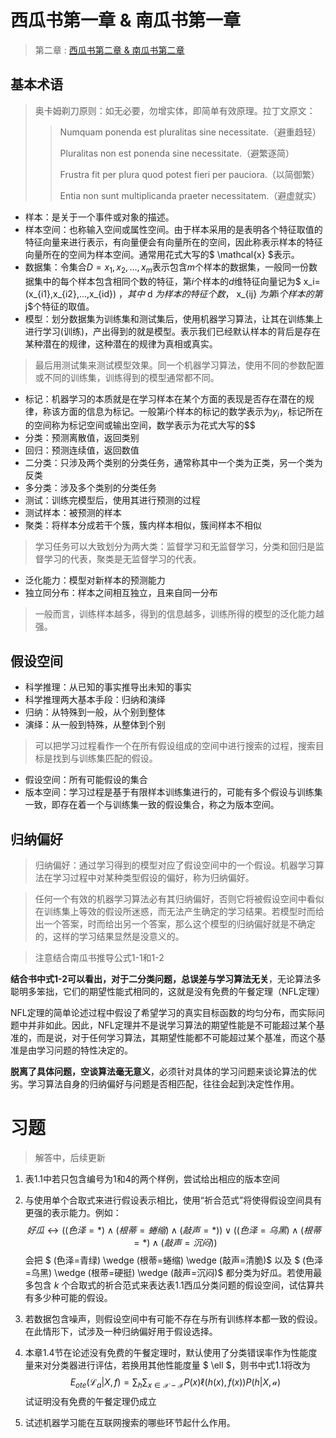 # 西瓜书第一章 & 南瓜书第一章

> 第二章 : [西瓜书第二章 & 南瓜书第二章](melon_chap2.md)

## 基本术语

> 奥卡姆剃刀原则：如无必要，勿增实体，即简单有效原理。拉丁文原文：
> > Numquam ponenda est pluralitas sine necessitate.（避重趋轻）
> >
> > Pluralitas non est ponenda sine necessitate.（避繁逐简）
> >
> > Frustra fit per plura quod potest fieri per pauciora.（以简御繁）
> >
> > Entia non sunt multiplicanda praeter necessitatem.（避虚就实）
* 样本：是关于一个事件或对象的描述。
* 样本空间：也称输入空间或属性空间。由于样本采用的是表明各个特征取值的特征向量来进行表示，有向量便会有向量所在的空间，因此称表示样本的特征向量所在的空间为样本空间。通常用花式大写的$ \mathcal{x} $表示。
* 数据集：令集合$D={x_1,x_2,...,x_m}$表示包含$m$个样本的数据集，一般同一份数据集中的每个样本包含相同个数的特征，第$i$个样本的$d$维特征向量记为$ x_i=(x_{i1},x_{i2},...,x_{id}) $，其中$ d $为样本的特征个数，$ x_{ij} $为第$i$个样本的第$j$个特征的取值。
* 模型：划分数据集为训练集和测试集后，使用机器学习算法，让其在训练集上进行学习(训练)，产出得到的就是模型。表示我们已经默认样本的背后是存在某种潜在的规律，这种潜在的规律为真相或真实。

> 最后用测试集来测试模型效果。同一个机器学习算法，使用不同的参数配置或不同的训练集，训练得到的模型通常都不同。

* 标记：机器学习的本质就是在学习样本在某个方面的表现是否存在潜在的规律，称该方面的信息为标记。一般第$i$个样本的标记的数学表示为$y_i$，标记所在的空间称为标记空间或输出空间，数学表示为花式大写的$$
* 分类：预测离散值，返回类别
* 回归：预测连续值，返回数值
* 二分类：只涉及两个类别的分类任务，通常称其中一个类为正类，另一个类为反类
* 多分类：涉及多个类别的分类任务
* 测试：训练完模型后，使用其进行预测的过程
* 测试样本：被预测的样本
* 聚类：将样本分成若干个簇，簇内样本相似，簇间样本不相似

> 学习任务可以大致划分为两大类：监督学习和无监督学习，分类和回归是监督学习的代表，聚类是无监督学习的代表。

* 泛化能力：模型对新样本的预测能力
* 独立同分布：样本之间相互独立，且来自同一分布

> 一般而言，训练样本越多，得到的信息越多，训练所得的模型的泛化能力越强。

## 假设空间

* 科学推理：从已知的事实推导出未知的事实
* 科学推理两大基本手段：归纳和演绎
* 归纳：从特殊到一般，从个别到整体
* 演绎：从一般到特殊，从整体到个别

> 可以把学习过程看作一个在所有假设组成的空间中进行搜索的过程，搜索目标是找到与训练集匹配的假设。

* 假设空间：所有可能假设的集合
* 版本空间：学习过程是基于有限样本训练集进行的，可能有多个假设与训练集一致，即存在着一个与训练集一致的假设集合，称之为版本空间。

## 归纳偏好

> 归纳偏好：通过学习得到的模型对应了假设空间中的一个假设。机器学习算法在学习过程中对某种类型假设的偏好，称为归纳偏好。

> 任何一个有效的机器学习算法必有其归纳偏好，否则它将被假设空间中看似在训练集上等效的假设所迷惑，而无法产生确定的学习结果。若模型时而给出一个答案，时而给出另一个答案，那么这个模型的归纳偏好就是不确定的，这样的学习结果显然是没意义的。

> 注意结合南瓜书推导公式1-1和1-2

**结合书中式1-2可以看出，对于二分类问题，总误差与学习算法无关**，无论算法多聪明多笨拙，它们的期望性能式相同的，这就是没有免费的午餐定理（NFL定理）

NFL定理的简单论述过程中假设了希望学习的真实目标函数的均匀分布，而实际问题中并非如此。因此，NFL定理并不是说学习算法的期望性能是不可能超过某个基准的，而是说，对于任何学习算法，其期望性能都不可能超过某个基准，而这个基准是由学习问题的特性决定的。

**脱离了具体问题，空谈算法毫无意义**，必须针对具体的学习问题来谈论算法的优劣。学习算法自身的归纳偏好与问题是否相匹配，往往会起到决定性作用。

# 习题

> 解答中，后续更新

1. 表1.1中若只包含编号为1和4的两个样例，尝试给出相应的版本空间

2. 与使用单个合取式来进行假设表示相比，使用“祈合范式”将使得假设空间具有更强的表示能力。例如：
    $$好瓜 \longleftrightarrow ((色泽=*) \wedge (根蒂=蜷缩) \wedge (敲声=*)) \vee ((色泽=乌黑) \wedge (根蒂=*) \wedge (敲声=沉闷))$$
会把 $ (色泽=青绿) \wedge (根蒂=蜷缩) \wedge (敲声=清脆)$ 以及 $ (色泽=乌黑) \wedge (根蒂=硬挺) \wedge (敲声=沉闷)$ 都分类为好瓜。若使用最多包含 $k$ 个合取式的祈合范式来表达表1.1西瓜分类问题的假设空间，试估算共有多少种可能的假设。

3. 若数据包含噪声，则假设空间中有可能不存在与所有训练样本都一致的假设。在此情形下，试涉及一种归纳偏好用于假设选择。

4. 本章1.4节在论述没有免费的午餐定理时，默认使用了分类错误率作为性能度量来对分类器进行评估，若换用其他性能度量 $ \ell $，则书中式1.1将改为
    $$E_{ote}(\mathcal{L}_a|X,f)=\sum_{h} \sum_{x\in \mathcal{X}-\mathcal{X}} P(x) \ell (h(x), f(x))P(h|X,\mathcal{a})$$
试证明没有免费的午餐定理仍成立

5. 试述机器学习能在互联网搜索的哪些环节起什么作用。


